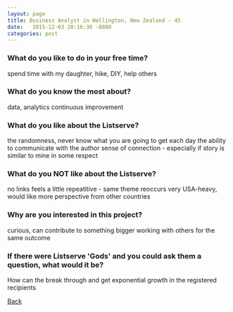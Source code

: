 ```yaml
---
layout: page
title: Business Analyst in Wellington, New Zealand - 45
date:   2015-12-03 20:16:36 -0800
categories: post
---
```


### What do you like to do in your free time?
<p>spend time with my daughter, hike, DIY, help others</p>

### What do you know the most about?
<p>data, analytics
continuous improvement</p>

### What do you like about the Listserve?
<p>the randomness, never know what you are going to get each day
the ability to communicate with the author
sense of connection - especially if story is similar to mine in some respect</p>

### What do you NOT like about the Listserve?
<p>no links
feels a little repeatitive - same theme reoccurs
very USA-heavy, would like more perspective from other countries
</p>

### Why are you interested in this project?
<p>curious, can contribute to something bigger
working with others for the same outcome</p>

### If there were Listserve 'Gods' and you could ask them a question, what would it be?
<p>How can the break through and get exponential growth in the registered recipients</p>

[Back][1]

[1]: /responders/all